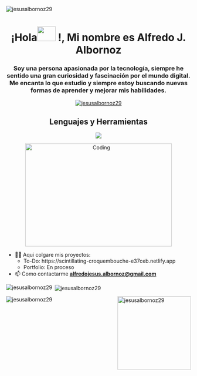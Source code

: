 <p align="left"> <img src="https://komarev.com/ghpvc/?username=jesusalbornoz29&label=Profile%20views&color=0e75b6&style=flat" alt="jesusalbornoz29" /> </p>


<h1 align="center">¡Hola<img src="https://user-images.githubusercontent.com/40578130/233377440-6e128900-f692-4ca4-912e-a10a9bf8018a.gif" height="40" width="50"> !, Mi nombre es Alfredo J. Albornoz</h1>
<h3 align="center">Soy una persona apasionada por la tecnología, siempre he sentido una gran curiosidad y fascinación por el mundo digital. Me encanta lo que estudio y siempre estoy buscando nuevas formas de aprender y mejorar mis habilidades.
</h3>


<p align="center"> <a href="https://github.com/ryo-ma/github-profile-trophy"><img src="https://github-profile-trophy.vercel.app/?username=jesusalbornoz29" alt="jesusalbornoz29" /></a> </p>



<h2 align="center"> Lenguajes y Herramientas</h2>
<p align="center"> 
  <a href="https://skillicons.dev"> 
    <img src="https://skillicons.dev/icons?i=git,atom,bash,docker,eclipse,figma,github,netlify,postman,jest,hibernate,powershell,selenium,gitlab,aws,ansible,azure,bootstrap,jquery,css,dotnet,html,java,spring,maven,js,react,babel,vite,webpack,idea,linux,mysql,nodejs,postgres,py,sass,stackoverflow,vscode,visualstudio,mongo" />
  </a>
</p>



<p align="center" >
  <img alt="Coding" width="400" height="280" src="https://user-images.githubusercontent.com/40578130/232103150-51cc994e-ae4c-4467-8a12-5dc76a632ca9.gif" style="vertical-align: middle;">
</p>




- 👨‍💻 Aqui colgare mis proyectos: 
  <ul type="circle">
  <li> To-Do: https://scintillating-croquembouche-e37ceb.netlify.app</li>
  <li> Portfolio: En proceso </li>
  </ul>
- 📫 Como contactarme **alfredojesus.albornoz@gmail.com**


<div class="row">
  <div class="col-lg-4 col-md-4">
    <p><img align="left" src="https://github-readme-stats.vercel.app/api/top-langs?username=jesusalbornoz29&show_icons=true&locale=en&layout=compact" alt="jesusalbornoz29" /></p>
  </div>
  <div class="col-lg-4 col-md-4">
    <p>&nbsp;<img align="center" src="https://github-readme-stats.vercel.app/api?username=jesusalbornoz29&show_icons=true&locale=en" alt="jesusalbornoz29" /></p>
  </div>
  <div class="col-lg-4 col-md-4">
    <p><img align="left" src="https://github-readme-streak-stats.herokuapp.com/?user=jesusalbornoz29&" alt="jesusalbornoz29" /></p>
  </div>
</div>

<p><img align="right" 
src="https://blogs.sap.com/wp-content/uploads/2022/06/1325-code-fork-outline.gif" 
alt="jesusalbornoz29" height="200" /></p>



